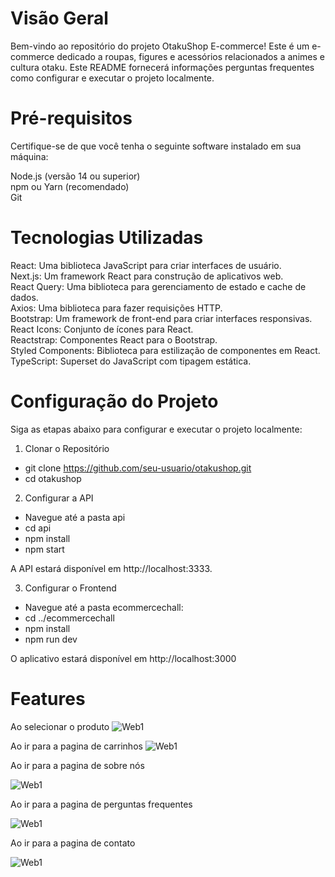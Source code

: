 # Visão Geral
Bem-vindo ao repositório do projeto OtakuShop E-commerce! Este é um e-commerce dedicado a roupas, figures e acessórios relacionados a animes e cultura otaku. Este README fornecerá informações perguntas frequentes como configurar e executar o projeto localmente.


# Pré-requisitos
Certifique-se de que você tenha o seguinte software instalado em sua máquina:

Node.js (versão 14 ou superior)<br/>
npm ou Yarn (recomendado)<br/>
Git<br/>

# Tecnologias Utilizadas
React: Uma biblioteca JavaScript para criar interfaces de usuário.<br/>
Next.js: Um framework React para construção de aplicativos web.<br/>
React Query: Uma biblioteca para gerenciamento de estado e cache de dados.<br/>
Axios: Uma biblioteca para fazer requisições HTTP.<br/>
Bootstrap: Um framework de front-end para criar interfaces responsivas.<br/>
React Icons: Conjunto de ícones para React.<br/>
Reactstrap: Componentes React para o Bootstrap.<br/>
Styled Components: Biblioteca para estilização de componentes em React.<br/>
TypeScript: Superset do JavaScript com tipagem estática.<br/>

# Configuração do Projeto

Siga as etapas abaixo para configurar e executar o projeto localmente:

1. Clonar o Repositório
- git clone https://github.com/seu-usuario/otakushop.git
- cd otakushop
  
2. Configurar a API
- Navegue até a pasta api
- cd api
- npm install
- npm start

A API estará disponível em http://localhost:3333.

3. Configurar o Frontend

- Navegue até a pasta ecommercechall:
- cd ../ecommercechall
- npm install
- npm run dev

O aplicativo estará disponível em http://localhost:3000

# Features

Ao selecionar o produto
![Web1](https://github.com/darlanbbs/imgs/blob/main/Contents/productPage.png)

Ao ir para a pagina de carrinhos
![Web1](https://github.com/darlanbbs/imgs/blob/main/Contents/cartPage.png)

Ao ir para a pagina de sobre nós

![Web1](https://github.com/darlanbbs/imgs/blob/main/Contents/sobrePage.png)

Ao ir para a pagina de perguntas frequentes

![Web1](https://github.com/darlanbbs/imgs/blob/main/Contents/perguntasPage.png)

Ao ir para a pagina de contato

![Web1](https://github.com/darlanbbs/imgs/blob/main/Contents/contactPage.png)
